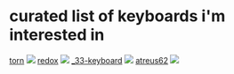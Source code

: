 # curated list of keyboards i'm interested in

[torn](https://github.com/rtitmuss/torn)
<img src="https://raw.githubusercontent.com/rtitmuss/torn/master/doc/img/torn.jpg"/>
[redox](https://github.com/mattdibi/redox-keyboard)
<img
src="https://raw.githubusercontent.com/mattdibi/redox-keyboard/master/img/redox-1.jpg"/>
[\_33-keyboard](https://github.com/tominabox1/_33-Keyboard)
<img
src="https://camo.githubusercontent.com/e2e21c405b759312468840eea735b9d8e6b5c48ec3fa1c475c28c6afc439cd02/68747470733a2f2f692e696d6775722e636f6d2f305775663861542e706e67"/>
[atreus62](https://github.com/profet23/atreus62)
<img
src="https://github.com/profet23/atreus62/raw/master/images/midnight-atreus62.jpg"/>
